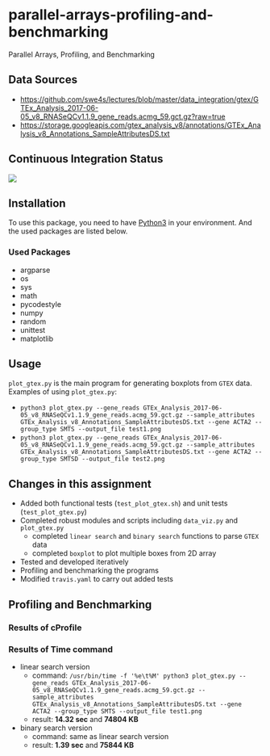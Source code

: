 # parallel-arrays-profiling-and-benchmarking
Parallel Arrays, Profiling, and Benchmarking

## Data Sources
* https://github.com/swe4s/lectures/blob/master/data_integration/gtex/GTEx_Analysis_2017-06-05_v8_RNASeQCv1.1.9_gene_reads.acmg_59.gct.gz?raw=true
* https://storage.googleapis.com/gtex_analysis_v8/annotations/GTEx_Analysis_v8_Annotations_SampleAttributesDS.txt

## Continuous Integration Status
![](https://travis-ci.com/cu-swe4s-fall-2019/parallel-arrays-profiling-and-benchmarking-Sayter99.svg?branch=master)

## Installation
To use this package, you need to have [Python3](https://www.python.org/download/releases/3.0/) in your environment. And the used packages are listed below.

### Used Packages
* argparse
* os
* sys
* math
* pycodestyle
* numpy
* random
* unittest
* matplotlib

## Usage
`plot_gtex.py` is the main program for generating boxplots from `GTEX` data.
Examples of using `plot_gtex.py`:
* `python3 plot_gtex.py --gene_reads GTEx_Analysis_2017-06-05_v8_RNASeQCv1.1.9_gene_reads.acmg_59.gct.gz --sample_attributes GTEx_Analysis_v8_Annotations_SampleAttributesDS.txt --gene ACTA2 --group_type SMTS --output_file test1.png`
* `python3 plot_gtex.py --gene_reads GTEx_Analysis_2017-06-05_v8_RNASeQCv1.1.9_gene_reads.acmg_59.gct.gz --sample_attributes GTEx_Analysis_v8_Annotations_SampleAttributesDS.txt --gene ACTA2 --group_type SMTSD --output_file test2.png`

## Changes in this assignment
* Added both functional tests (`test_plot_gtex.sh`) and unit tests (`test_plot_gtex.py`)
* Completed robust modules and scripts including `data_viz.py` and `plot_gtex.py`
    * completed `linear search` and `binary search` functions to parse `GTEX` data
    * completed `boxplot` to plot multiple boxes from 2D array
* Tested and developed iteratively
* Profiling and benchmarking the programs
* Modified `travis.yaml` to carry out added tests

## Profiling and Benchmarking

### Results of cProfile

### Results of Time command
* linear search version
  * command: `/usr/bin/time -f '%e\t%M' python3 plot_gtex.py --gene_reads GTEx_Analysis_2017-06-05_v8_RNASeQCv1.1.9_gene_reads.acmg_59.gct.gz --sample_attributes GTEx_Analysis_v8_Annotations_SampleAttributesDS.txt --gene ACTA2 --group_type SMTS --output_file test1.png`
  * result: **14.32 sec** and **74804 KB**
* binary search version
  * command: same as linear search version
  * result: **1.39 sec** and **75844 KB**